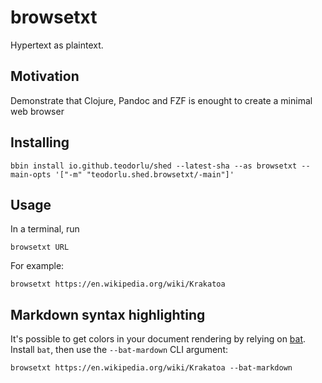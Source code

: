 # browsetxt

Hypertext as plaintext.

## Motivation

Demonstrate that Clojure, Pandoc and FZF is enought to create a minimal web browser

## Installing

    bbin install io.github.teodorlu/shed --latest-sha --as browsetxt --main-opts '["-m" "teodorlu.shed.browsetxt/-main"]'

## Usage

In a terminal, run

    browsetxt URL

For example:

    browsetxt https://en.wikipedia.org/wiki/Krakatoa

## Markdown syntax highlighting

It's possible to get colors in your document rendering by relying on [bat][bat].
Install `bat`, then use the `--bat-mardown` CLI argument:

    browsetxt https://en.wikipedia.org/wiki/Krakatoa --bat-markdown

[bat]: https://github.com/sharkdp/bat
